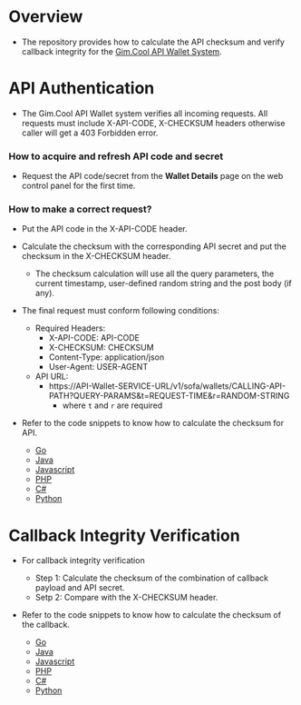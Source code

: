 # Overview

- The repository provides how to calculate the API checksum and verify callback integrity for the [Gim.Cool API Wallet System](https://github.com/gimcool/wallet-api-mock-server).

# API Authentication

- The Gim.Cool API Wallet system verifies all incoming requests. All requests must include X-API-CODE, X-CHECKSUM headers otherwise caller will get a 403 Forbidden error.

### How to acquire and refresh API code and secret
- Request the API code/secret from the **Wallet Details** page on the web control panel for the first time.

### How to make a correct request?
- Put the API code in the X-API-CODE header.
- Calculate the checksum with the corresponding API secret and put the checksum in the X-CHECKSUM header.
  - The checksum calculation will use all the query parameters, the current timestamp, user-defined random string and the post body (if any).
- The final request must conform following conditions:
	- Required Headers:
		- X-API-CODE: API-CODE
		- X-CHECKSUM: CHECKSUM
		- Content-Type: application/json
		- User-Agent: USER-AGENT
	- API URL:
		- https://API-Wallet-SERVICE-URL/v1/sofa/wallets/CALLING-API-PATH?QUERY-PARAMS&t=REQUEST-TIME&r=RANDOM-STRING
			- where `t` and `r` are required
		
- Refer to the code snippets to know how to calculate the checksum for API.
	- [Go](https://github.com/gimcool/api-checksum-calc/blob/main/go/checksum.go#L40)
	- [Java](https://github.com/gimcool/api-checksum-calc/blob/main/java/checksum.java#L49)
	- [Javascript](https://github.com/gimcool/api-checksum-calc/blob/main/javascript/checksum.js#L27)
	- [PHP](https://github.com/gimcool/api-checksum-calc/blob/main/php/checksum.php#L27)
	- [C#](https://github.com/gimcool/api-checksum-calc/blob/main/c%23/checksum.cs#L55)
	- [Python](https://github.com/gimcool/api-checksum-calc/blob/main/python/checksum.py#L29)

# Callback Integrity Verification

- For callback integrity verification
	- Step 1: Calculate the checksum of the combination of callback payload and API secret.
	- Setp 2: Compare with the X-CHECKSUM header.

- Refer to the code snippets to know how to calculate the checksum of the callback.
	- [Go](https://github.com/gimcool/api-checksum-calc/blob/main/go/checksum.go#L75)
	- [Java](https://github.com/gimcool/api-checksum-calc/blob/main/java/checksum.java#L90)
	- [Javascript](https://github.com/gimcool/api-checksum-calc/blob/main/javascript/checksum.js#L62)
	- [PHP](https://github.com/gimcool/api-checksum-calc/blob/main/php/checksum.php#L62)
	- [C#](https://github.com/gimcool/api-checksum-calc/blob/main/c%23/checksum.cs#L89)
	- [Python](https://github.com/gimcool/api-checksum-calc/blob/main/python/checksum.py#L64)
